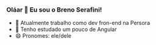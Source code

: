 ### Oláar 👋 Eu sou o Breno Serafini!

- 🚀 Atualmente trabalho como dev fron-end na Persora
- 🌱 Tenho estudado um pouco de Angular
- 😄 Pronomes: ele/dele

<!--
**brenoserafini/brenoserafini** is a ✨ _special_ ✨ repository because its `README.md` (this file) appears on your GitHub profile.

Here are some ideas to get you started:

- 🔭 I’m currently working on ...
- 🌱 I’m currently learning ...
- 👯 I’m looking to collaborate on ...
- 🤔 I’m looking for help with ...
- 💬 Ask me about ...
- 📫 How to reach me: ...
- 😄 Pronouns: ...
- ⚡ Fun fact: ...
-->
